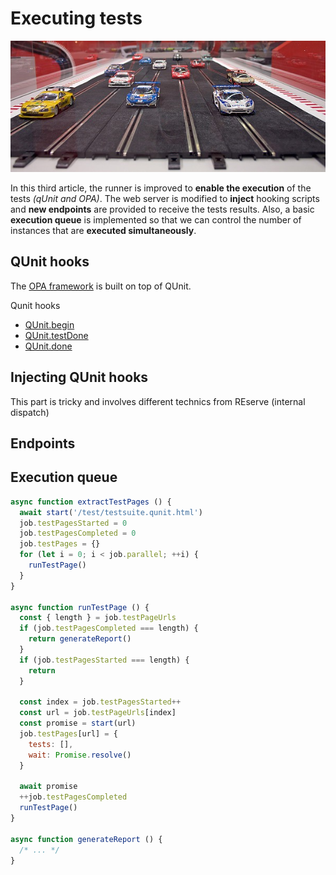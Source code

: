 # Executing tests

![Parallel execution](slot-car-racing-Melbourne.jpg)

In this third article, the runner is improved to **enable the execution** of the tests *(qUnit and OPA)*. The web server is modified to **inject** hooking scripts and **new endpoints** are provided to receive the tests results. Also, a basic **execution queue** is implemented so that we can control the number of instances that are **executed simultaneously**.

## QUnit hooks

The [OPA framework](https://sapui5.hana.ondemand.com/#/topic/2696ab50faad458f9b4027ec2f9b884d) is built on top of QUnit.

Qunit hooks

* [QUnit.begin](https://api.qunitjs.com/callbacks/QUnit.begin/)
* [QUnit.testDone](https://api.qunitjs.com/callbacks/QUnit.testDone/)
* [QUnit.done](https://api.qunitjs.com/callbacks/QUnit.done/)

## Injecting QUnit hooks

This part is tricky and involves different technics from REserve
(internal dispatch)

## Endpoints



## Execution queue

```javascript
async function extractTestPages () {
  await start('/test/testsuite.qunit.html')
  job.testPagesStarted = 0
  job.testPagesCompleted = 0
  job.testPages = {}
  for (let i = 0; i < job.parallel; ++i) {
    runTestPage()
  }
}

async function runTestPage () {
  const { length } = job.testPageUrls
  if (job.testPagesCompleted === length) {
    return generateReport()
  }
  if (job.testPagesStarted === length) {
    return
  }

  const index = job.testPagesStarted++
  const url = job.testPageUrls[index]
  const promise = start(url)
  job.testPages[url] = {
    tests: [],
    wait: Promise.resolve()
  }

  await promise
  ++job.testPagesCompleted
  runTestPage()
}

async function generateReport () {
  /* ... */
}
```